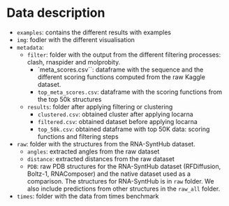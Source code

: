 # Data description

- `examples`: contains the different results with examples
- `img`: fodler with the different visualisation
- `metadata`: 
    - `filter`: folder with the output from the different filtering processes: clash, rnaspider and molprobity. 
        - `meta_scores.csv``: dataframe with the sequence and the different scoring functions computed from the raw Kaggle dataset.
        - `top_meta_scores.csv`: dataframe with the scoring functions from the top 50k structures
    - `results`: folder after applying filtering or clustering
        - `clustered.csv`: obtained cluster after applying locarna
        - `filtered.csv`: obtained dataset before applying locarna
        - `top_50k.csv`: obtained dataframe with top 50K data: scoring functions and filtering steps
- `raw`: folder with the structures from the RNA-SyntHub dataset.
  - `angles`: extracted angles from the raw dataset
  - `distance`: extracted distances from the raw dataset
  - `PDB`: raw PDB structures for the RNA-SyntHub dataset (RFDiffusion, Boltz-1, RNAComposer) 
 and the native dataset used as a comparison. The structures for RNA-SyntHub is in `raw` folder.
We also include predictions from other structures in the `raw_all` folder.
- `times`: folder with the data from times benchmark